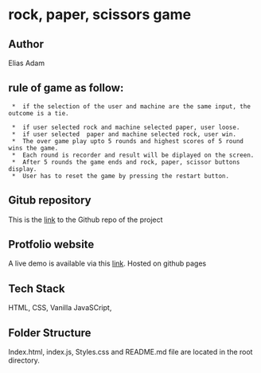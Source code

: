 
# rock, paper, scissors game 

## Author

Elias Adam

## rule of game as follow:

     *  if the selection of the user and machine are the same input, the outcome is a tie.

     *  if user selected rock and machine selected paper, user loose.
     *  if user selected  paper and machine selected rock, user win.
     *  The over game play upto 5 rounds and highest scores of 5 round wins the game.
     *  Each round is recorder and result will be diplayed on the screen.
     *  After 5 rounds the game ends and rock, paper, scissor buttons display. 
     *  User has to reset the game by pressing the restart button.

## Gitub repository

This is the [link](https://github.com/Elias9a/game) to the Github repo of the project

## Protfolio website 

A live demo is available via this [link](https://elias9a.github.io/game/). Hosted on github pages

## Tech Stack

HTML, CSS, Vanilla JavaSCript,

## Folder Structure 

Index.html, index.js, Styles.css and README.md file are located in the root directory.


     
